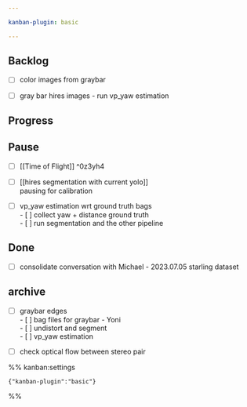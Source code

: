 ```yaml
---

kanban-plugin: basic

---
```


## Backlog

- [ ] color images from graybar
- [ ] gray bar hires images - run vp_yaw estimation


## Progress



## Pause

- [ ] [[Time of Flight]] ^0z3yh4
- [ ] [[hires segmentation with current yolo]]<br>pausing for calibration
- [ ] vp_yaw estimation wrt ground truth bags<br>- [ ]  collect yaw + distance ground truth<br>- [ ]  run segmentation and the other pipeline


## Done

- [ ] consolidate conversation with Michael - 2023.07.05 starling dataset


## archive

- [ ] graybar edges<br>- [ ] bag files for graybar - Yoni<br>- [ ] undistort and segment<br>- [ ] vp_yaw estimation
- [ ] check optical flow between stereo pair




%% kanban:settings
```
{"kanban-plugin":"basic"}
```
%%